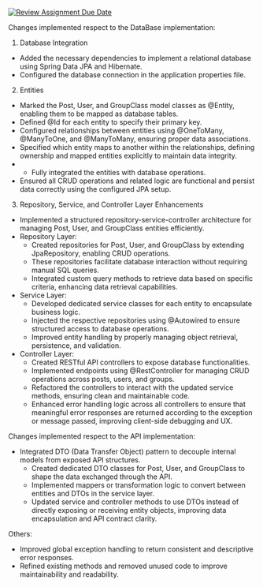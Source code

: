 [![Review Assignment Due Date](https://classroom.github.com/assets/deadline-readme-button-22041afd0340ce965d47ae6ef1cefeee28c7c493a6346c4f15d667ab976d596c.svg)](https://classroom.github.com/a/Jd7ILUgB)

Changes implemented respect to the DataBase implementation:
1. Database Integration
- Added the necessary dependencies to implement a relational database using Spring Data JPA and Hibernate.
- Configured the database connection in the application properties file.

2. Entities
- Marked the Post, User, and GroupClass model classes as @Entity, enabling them to be mapped as database tables.
- Defined @Id for each entity to specify their primary key.
- Configured relationships between entities using @OneToMany, @ManyToOne, and @ManyToMany, ensuring proper data associations.
- Specified which entity maps to another within the relationships, defining ownership and mapped entities explicitly to maintain data integrity.
- - Fully integrated the entities with database operations.
- Ensured all CRUD operations and related logic are functional and persist data correctly using the configured JPA setup.

3. Repository, Service, and Controller Layer Enhancements 
- Implemented a structured repository-service-controller architecture for managing Post, User, and GroupClass entities efficiently.
- Repository Layer:
  - Created repositories for Post, User, and GroupClass by extending JpaRepository, enabling CRUD operations.
  - These repositories facilitate database interaction without requiring manual SQL queries.
  - Integrated custom query methods to retrieve data based on specific criteria, enhancing data retrieval capabilities. 
- Service Layer:
  - Developed dedicated service classes for each entity to encapsulate business logic.
  - Injected the respective repositories using @Autowired to ensure structured access to database operations.
  - Improved entity handling by properly managing object retrieval, persistence, and validation.
- Controller Layer:
  - Created RESTful API controllers to expose database functionalities.
  - Implemented endpoints using @RestController for managing CRUD operations across posts, users, and groups. 
  - Refactored the controllers to interact with the updated service methods, ensuring clean and maintainable code.
  - Enhanced error handling logic across all controllers to ensure that meaningful error responses are returned according to the exception or message passed, improving client-side debugging and UX.


Changes implemented respect to the API implementation:
- Integrated DTO (Data Transfer Object) pattern to decouple internal models from exposed API structures.
  - Created dedicated DTO classes for Post, User, and GroupClass to shape the data exchanged through the API.
  - Implemented mappers or transformation logic to convert between entities and DTOs in the service layer.
  - Updated service and controller methods to use DTOs instead of directly exposing or receiving entity objects, improving data encapsulation and API contract clarity.

Others:
- Improved global exception handling to return consistent and descriptive error responses.
- Refined existing methods and removed unused code to improve maintainability and readability.





